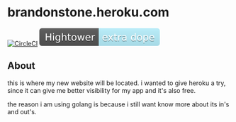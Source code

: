 # brandonstone.heroku.com

[![CircleCI](https://circleci.com/gh/CircleCI-Public/circleci-cli.svg?style=shield)](https://circleci.com/gh/brandonstone/herokuapp)
[![SuperDopeBadge](./static/images/hightower-dope.svg)](https://github.com/runatlantis/atlantis/)

## About

this is where my new website will be located. i wanted to give heroku a try, since it can give me better visibility for my app
and it's also free. 

the reason i am using golang is because i still want know more about its in's and out's.
